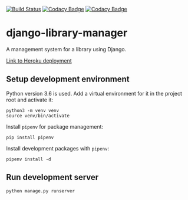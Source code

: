 [![Build Status](https://travis-ci.org/V-Kopio/django-library-manager.svg?branch=master)](https://travis-ci.org/V-Kopio/django-library-manager)
[![Codacy Badge](https://api.codacy.com/project/badge/Grade/2b80eb20505b4c97bc7601794a2e127b)](https://www.codacy.com/app/V-Kopio/django-library-manager?utm_source=github.com&amp;utm_medium=referral&amp;utm_content=V-Kopio/django-library-manager&amp;utm_campaign=Badge_Grade)
[![Codacy Badge](https://api.codacy.com/project/badge/Coverage/2b80eb20505b4c97bc7601794a2e127b)](https://www.codacy.com/app/V-Kopio/django-library-manager?utm_source=github.com&utm_medium=referral&utm_content=V-Kopio/django-library-manager&utm_campaign=Badge_Coverage)

# django-library-manager
A management system for a library using Django.

[Link to Heroku deployment](https://pure-brook-47110.herokuapp.com/)

## Setup development environment
Python version 3.6 is used. Add a virtual environment for it in the project root and activate it:

    python3 -m venv venv
    source venv/bin/activate

Install `pipenv` for package management:

    pip install pipenv

Install development packages with `pipenv`:

    pipenv install -d

## Run development server

    python manage.py runserver
